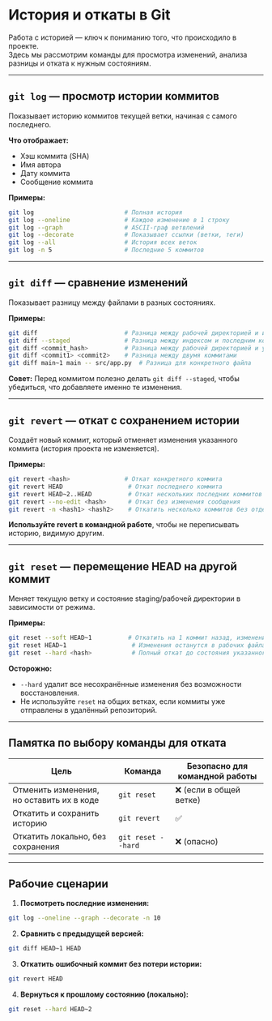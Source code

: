 # История и откаты в Git

Работа с историей — ключ к пониманию того, что происходило в проекте.  
Здесь мы рассмотрим команды для просмотра изменений, анализа разницы и отката к нужным состояниям.

---

## `git log` — просмотр истории коммитов

Показывает историю коммитов текущей ветки, начиная с самого последнего.

**Что отображает:**
- Хэш коммита (SHA)
- Имя автора
- Дату коммита
- Сообщение коммита

**Примеры:**
```bash
git log                         # Полная история
git log --oneline               # Каждое изменение в 1 строку
git log --graph                 # ASCII-граф ветвлений
git log --decorate              # Показывает ссылки (ветки, теги)
git log --all                   # История всех веток
git log -n 5                    # Последние 5 коммитов
```

---

## `git diff` — сравнение изменений

Показывает разницу между файлами в разных состояниях.

**Примеры:**
```bash
git diff                        # Разница между рабочей директорией и индексом (staging)
git diff --staged               # Разница между индексом и последним коммитом
git diff <commit_hash>          # Разница между рабочей директорией и указанным коммитом
git diff <commit1> <commit2>    # Разница между двумя коммитами
git diff main~1 main -- src/app.py  # Разница для конкретного файла
```

**Совет:** Перед коммитом полезно делать `git diff --staged`, чтобы убедиться, что добавляете именно те изменения.

---

## `git revert` — откат с сохранением истории

Создаёт новый коммит, который отменяет изменения указанного коммита (история проекта не изменяется).

**Примеры:**
```bash
git revert <hash>               # Откат конкретного коммита
git revert HEAD                  # Откат последнего коммита
git revert HEAD~2..HEAD          # Откат нескольких последних коммитов
git revert --no-edit <hash>      # Откат без изменения сообщения
git revert -n <hash1> <hash2>    # Откатить несколько коммитов без отдельных коммитов
```

**Используйте revert в командной работе**, чтобы не переписывать историю, видимую другим.

---

## `git reset` — перемещение HEAD на другой коммит

Меняет текущую ветку и состояние staging/рабочей директории в зависимости от режима.

**Примеры:**
```bash
git reset --soft HEAD~1          # Откатить на 1 коммит назад, изменения останутся в staging
git reset HEAD~1                  # Изменения останутся в рабочих файлах, но будут unstaged
git reset --hard <hash>           # Полный откат до состояния указанного коммита (опасно!)
```

**Осторожно:**  
- `--hard` удалит все несохранённые изменения без возможности восстановления.  
- Не используйте `reset` на общих ветках, если коммиты уже отправлены в удалённый репозиторий.

---

## Памятка по выбору команды для отката

| Цель                               | Команда       | Безопасно для командной работы |
|------------------------------------|--------------|---------------------------------|
| Отменить изменения, но оставить их в коде | `git reset`   | ❌ (если в общей ветке)         |
| Откатить и сохранить историю       | `git revert`  | ✅                              |
| Откатить локально, без сохранения  | `git reset --hard` | ❌ (опасно)                |

---

## Рабочие сценарии

1. **Посмотреть последние изменения:**
```bash
git log --oneline --graph --decorate -n 10
```

2. **Сравнить с предыдущей версией:**
```bash
git diff HEAD~1 HEAD
```

3. **Откатить ошибочный коммит без потери истории:**
```bash
git revert HEAD
```

4. **Вернуться к прошлому состоянию (локально):**
```bash
git reset --hard HEAD~2
```
